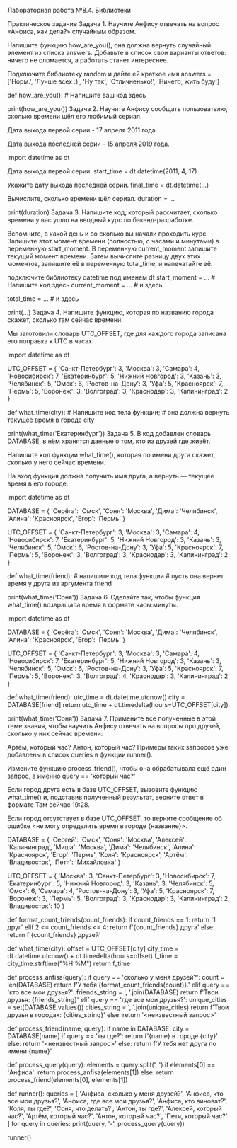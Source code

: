 Лабораторная работа №8.4. Библиотеки

Практическое задание Задача 1. Научите Анфису отвечать на вопрос «Анфиса, как дела?» случайным образом.

Напишите функцию how_are_you(), она должна вернуть случайный элемент из списка answers. Добавьте в список свои варианты ответов: ничего не сломается, а работать станет интереснее.

Подключите библиотеку random и дайте ей краткое имя
answers = ['Норм.', 'Лучше всех :)', 'Ну так', 'Отличненько!', 'Ничего, жить буду']

def how_are_you(): # Напишите ваш код здесь

print(how_are_you()) Задача 2. Научите Анфису сообщать пользователю, сколько времени шёл его любимый сериал.

Дата выхода первой серии - 17 апреля 2011 года.

Дата выхода последней серии - 15 апреля 2019 года.

import datetime as dt

Дата выхода первой серии.
start_time = dt.datetime(2011, 4, 17)

Укажите дату выхода последней серии.
final_time = dt.datetime(...)

Вычислите, сколько времени шёл сериал.
duration = ...

print(duration) Задача 3. Напишите код, который рассчитает, сколько времени у вас ушло на вводный курс по бэкенд-разработке.

Вспомните, в какой день и во сколько вы начали проходить курс. Запишите этот момент времени (полностью, с часами и минутами) в переменную start_moment. В переменную current_moment запишите текущий момент времени. Затем вычислите разницу двух этих моментов, запишите её в переменную total_time, и напечатайте её.

подключите библиотеку datetime под именем dt
start_moment = ... # Напишите код здесь current_moment = ... # и здесь

total_time = ... # и здесь

print(...) Задача 4. Напишите функцию, которая по названию города скажет, сколько там сейчас времени.

Мы заготовили словарь UTC_OFFSET, где для каждого города записана его поправка к UTC в часах.

import datetime as dt

UTC_OFFSET = { 'Санкт-Петербург': 3, 'Москва': 3, 'Самара': 4, 'Новосибирск': 7, 'Екатеринбург': 5, 'Нижний Новгород': 3, 'Казань': 3, 'Челябинск': 5, 'Омск': 6, 'Ростов-на-Дону': 3, 'Уфа': 5, 'Красноярск': 7, 'Пермь': 5, 'Воронеж': 3, 'Волгоград': 3, 'Краснодар': 3, 'Калининград': 2 }

def what_time(city): # Напишите код тела функции; # она должна вернуть текущее время в городе city

print(what_time('Екатеринбург')) Задача 5. В код добавлен словарь DATABASE, в нём хранятся данные о том, кто из друзей где живёт.

Напишите код функции what_time(), которая по имени друга скажет, сколько у него сейчас времени.

На вход функция должна получить имя друга, а вернуть — текущее время в его городе.

import datetime as dt

DATABASE = { 'Серёга': 'Омск', 'Соня': 'Москва', 'Дима': 'Челябинск', 'Алина': 'Красноярск', 'Егор': 'Пермь' }

UTC_OFFSET = { 'Санкт-Петербург': 3, 'Москва': 3, 'Самара': 4, 'Новосибирск': 7, 'Екатеринбург': 5, 'Нижний Новгород': 3, 'Казань': 3, 'Челябинск': 5, 'Омск': 6, 'Ростов-на-Дону': 3, 'Уфа': 5, 'Красноярск': 7, 'Пермь': 5, 'Воронеж': 3, 'Волгоград': 3, 'Краснодар': 3, 'Калининград': 2 }

def what_time(friend): # напишите код тела функции # пусть она вернет время у друга из аргумента friend

print(what_time('Соня')) Задача 6. Сделайте так, чтобы функция what_time() возвращала время в формате часы:минуты.

import datetime as dt

DATABASE = { 'Серёга': 'Омск', 'Соня': 'Москва', 'Дима': 'Челябинск', 'Алина': 'Красноярск', 'Егор': 'Пермь' }

UTC_OFFSET = { 'Санкт-Петербург': 3, 'Москва': 3, 'Самара': 4, 'Новосибирск': 7, 'Екатеринбург': 5, 'Нижний Новгород': 3, 'Казань': 3, 'Челябинск': 5, 'Омск': 6, 'Ростов-на-Дону': 3, 'Уфа': 5, 'Красноярск': 7, 'Пермь': 5, 'Воронеж': 3, 'Волгоград': 4, 'Краснодар': 3, 'Калининград': 2 }

def what_time(friend): utc_time = dt.datetime.utcnow() city = DATABASE[friend] return utc_time + dt.timedelta(hours=UTC_OFFSET[city])

print(what_time('Соня')) Задача 7. Примените все полученные в этой теме знания, чтобы научить Анфису отвечать на вопросы про друзей, сколько у них сейчас времени:

Артём, который час? Антон, который час? Примеры таких запросов уже добавлены в список queries в функции runner().

Измените функцию process_friend(), чтобы она обрабатывала ещё один запрос, а именно query == 'который час?'

Если город друга есть в базе UTC_OFFSET, вызовите функцию what_time() и, подставив полученный результат, верните ответ в формате Там сейчас 19:28.

Если город отсутствует в базе UTC_OFFSET, то верните сообщение об ошибке <не могу определить время в городе {название}>.

DATABASE = { 'Сергей': 'Омск', 'Соня': 'Москва', 'Алексей': 'Калининград', 'Миша': 'Москва', 'Дима': 'Челябинск', 'Алина': 'Красноярск', 'Егор': 'Пермь', 'Коля': 'Красноярск', 'Артём': 'Владивосток', 'Петя': 'Михайловка' }

UTC_OFFSET = { 'Москва': 3, 'Санкт-Петербург': 3, 'Новосибирск': 7, 'Екатеринбург': 5, 'Нижний Новгород': 3, 'Казань': 3, 'Челябинск': 5, 'Омск': 6, 'Самара': 4, 'Ростов-на-Дону': 3, 'Уфа': 5, 'Красноярск': 7, 'Воронеж': 3, 'Пермь': 5, 'Волгоград': 3, 'Краснодар': 3, 'Калининград': 2, 'Владивосток': 10 }

def format_count_friends(count_friends): if count_friends == 1: return '1 друг' elif 2 <= count_friends <= 4: return f'{count_friends} друга' else: return f'{count_friends} друзей'

def what_time(city): offset = UTC_OFFSET[city] city_time = dt.datetime.utcnow() + dt.timedelta(hours=offset) f_time = city_time.strftime("%H:%M") return f_time

def process_anfisa(query): if query == 'сколько у меня друзей?': count = len(DATABASE) return f'У тебя {format_count_friends(count)}.' elif query == 'кто все мои друзья?': friends_string = ', '.join(DATABASE) return f'Твои друзья: {friends_string}' elif query == 'где все мои друзья?': unique_cities = set(DATABASE.values()) cities_string = ', '.join(unique_cities) return f'Твои друзья в городах: {cities_string}' else: return '<неизвестный запрос>'

def process_friend(name, query): if name in DATABASE: city = DATABASE[name] if query == 'ты где?': return f'{name} в городе {city}' else: return '<неизвестный запрос>' else: return f'У тебя нет друга по имени {name}'

def process_query(query): elements = query.split(', ') if elements[0] == 'Анфиса': return process_anfisa(elements[1]) else: return process_friend(elements[0], elements[1])

def runner(): queries = [ 'Анфиса, сколько у меня друзей?', 'Анфиса, кто все мои друзья?', 'Анфиса, где все мои друзья?', 'Анфиса, кто виноват?', 'Коля, ты где?', 'Соня, что делать?', 'Антон, ты где?', 'Алексей, который час?', 'Артём, который час?', 'Антон, который час?', 'Петя, который час?' ] for query in queries: print(query, '-', process_query(query))

runner()
